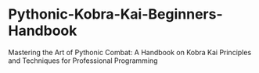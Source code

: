 # Pythonic-Kobra-Kai-Beginners-Handbook
Mastering the Art of Pythonic Combat: A Handbook on Kobra Kai Principles and Techniques for Professional Programming
